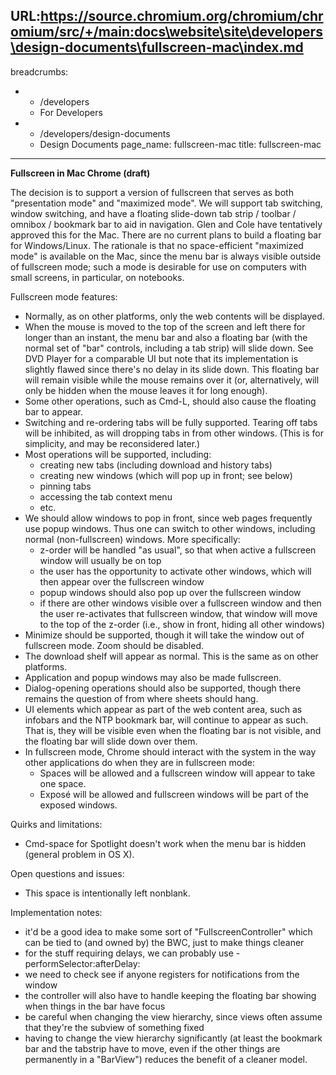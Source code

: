 URL:https://source.chromium.org/chromium/chromium/src/+/main:docs\website\site\developers\design-documents\fullscreen-mac\index.md
---
breadcrumbs:
- - /developers
  - For Developers
- - /developers/design-documents
  - Design Documents
page_name: fullscreen-mac
title: fullscreen-mac
---

​**Fullscreen in Mac Chrome (draft)**

The decision is to support a version of fullscreen that serves as both
"presentation mode" and "maximized mode". We will support tab switching, window
switching, and have a floating slide-down tab strip / toolbar / omnibox /
bookmark bar to aid in navigation. Glen and Cole have tentatively approved this
for the Mac. There are no current plans to build a floating bar for
Windows/Linux. The rationale is that no space-efficient "maximized mode" is
available on the Mac, since the menu bar is always visible outside of fullscreen
mode; such a mode is desirable for use on computers with small screens, in
particular, on notebooks.

Fullscreen mode features:

*   Normally, as on other platforms, only the web contents will be
            displayed.
*   When the mouse is moved to the top of the screen and left there for
            longer than an instant, the menu bar and also a floating bar (with
            the normal set of "bar" controls, including a tab strip) will slide
            down. See DVD Player for a comparable UI but note that its
            implementation is slightly flawed since there's no delay in its
            slide down. This floating bar will remain visible while the mouse
            remains over it (or, alternatively, will only be hidden when the
            mouse leaves it for long enough).
*   Some other operations, such as Cmd-L, should also cause the floating
            bar to appear.
*   Switching and re-ordering tabs will be fully supported. Tearing off
            tabs will be inhibited, as will dropping tabs in from other windows.
            (This is for simplicity, and may be reconsidered later.)
*   Most operations will be supported, including:
    *   creating new tabs (including download and history tabs)
    *   creating new windows (which will pop up in front; see below)
    *   pinning tabs
    *   accessing the tab context menu
    *   etc.
*   We should allow windows to pop in front, since web pages frequently
            use popup windows. Thus one can switch to other windows, including
            normal (non-fullscreen) windows. More specifically:
    *   z-order will be handled "as usual", so that when active a
                fullscreen window will usually be on top
    *   the user has the opportunity to activate other windows, which
                will then appear over the fullscreen window
    *   popup windows should also pop up over the fullscreen window
    *   if there are other windows visible over a fullscreen window and
                then the user re-activates that fullscreen window, that window
                will move to the top of the z-order (i.e., show in front, hiding
                all other windows)
*   Minimize should be supported, though it will take the window out of
            fullscreen mode. Zoom should be disabled.
*   The download shelf will appear as normal. This is the same as on
            other platforms.
*   Application and popup windows may also be made fullscreen.
*   Dialog-opening operations should also be supported, though there
            remains the question of from where sheets should hang.
*   UI elements which appear as part of the web content area, such as
            infobars and the NTP bookmark bar, will continue to appear as such.
            That is, they will be visible even when the floating bar is not
            visible, and the floating bar will slide down over them.
*   In fullscreen mode, Chrome should interact with the system in the
            way other applications do when they are in fullscreen mode:
    *   Spaces will be allowed and a fullscreen window will appear to
                take one space.
    *   Exposé will be allowed and fullscreen windows will be part of
                the exposed windows.

Quirks and limitations:

*   Cmd-space for Spotlight doesn't work when the menu bar is hidden
            (general problem in OS X).

Open questions and issues:

*   This space is intentionally left nonblank.

Implementation notes:

*   it'd be a good idea to make some sort of "FullscreenController"
            which can be tied to (and owned by) the BWC, just to make things
            cleaner
*   for the stuff requiring delays, we can probably use
            -performSelector:afterDelay:
*   we need to check see if anyone registers for notifications from the
            window
*   the controller will also have to handle keeping the floating bar
            showing when things in the bar have focus
*   be careful when changing the view hierarchy, since views often
            assume that they're the subview of something fixed
*   having to change the view hierarchy significantly (at least the
            bookmark bar and the tabstrip have to move, even if the other things
            are permanently in a "BarView") reduces the benefit of a cleaner
            model.
